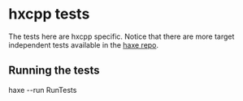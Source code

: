# hxcpp tests

The tests here are hxcpp specific. Notice that there are more target independent tests available in the [haxe repo](https://github.com/HaxeFoundation/haxe).

## Running the tests

haxe --run RunTests
